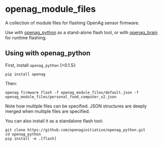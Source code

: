 openag\_module_files
====================

A collection of module files for flashing OpenAg sensor firmware.

Use with [openag_python](https://github.com/openaginitiative/openag_python) as
a stand-alone flash tool, or with [openag_brain](https://github.com/openaginitiative/openag_brain)
for runtime flashing.

Using with openag\_python
-------------------------

First, install `openag_python` (>0.1.5):

    pip install openag

Then:

    openag firmware flash -f openag_module_files/default.json -f openag_module_files/personal_food_computer_v2.json

Note how multiple files can be specified. JSON structures are deeply merged
when multiple files are specified.

You can also install it as a standalone flash tool:

    git clone https://github.com/openaginitiative/openag_python.git
    cd openag_python
    pip install -e .[flash]
